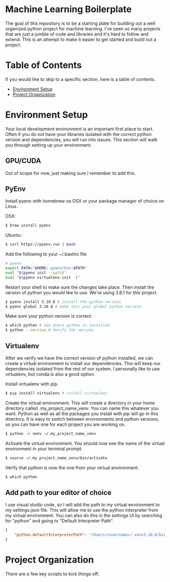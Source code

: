 # Machine Learning Boilerplate

The goal of this repository is to be a starting plate for building out a well organized python project for machine learning. I've seen so many projects that are just a jumble of code and libraries and it's hard to follow and extend. This is an attempt to make it easier to get started and build out a project.

# Table of Contents

If you would like to skip to a specific section, here is a table of contents.

* [Environment Setup](#environment-setup)
* [Project Organization](#project-organization)

# Environment Setup

Your local development environment is an important first place to start. Often if you do not have your libraries isolated with the correct python version and dependencies, you will run into issues. This section will walk you through setting up your environment.

## GPU/CUDA

Out of scope for now, just making sure I remember to add this.

## PyEnv

Install pyenv with homebrew os OSX or your package manager of choice on Linux.

OSX:

```bash
$ brew install pyenv
```

Ubuntu:

```bash
$ curl https://pyenv.run | bash
```

Add the following to your ~/.bashrc file

```bash
# pyenv
export PATH="$HOME/.pyenv/bin:$PATH"
eval "$(pyenv init --path)"
eval "$(pyenv virtualenv-init -)"
```

Restart your shell to make sure the changes take place. Then install the version of python you would like to use. We're using 3.6.1 for this project.

```bash
$ pyenv install 3.10.8 # install the python version
$ pyenv global 3.10.8 # make this your global python version
```

Make sure your python version is correct.

```bash
$ which python # See where python is installed
$ python --version # Verify the version
```

## Virtualenv

After we verify we have the correct version of python installed, we can create a virtual environment to install our dependencies. This will keep our dependencies isolated from the rest of our system. I personally like to use virtualenv, but conda is also a good option.

Install virtualenv with pip.

```bash
$ pip install virtualenv # install virtualenv
```

Create the virtual environment. This will create a directory in your home directory called .my_project_name_venv. You can name this whatever you want. Python as well as all the packages you install with pip will go in this directory. It is easy to switch between environments and python versions, so you can have one for each project you are working on.

```bash
$ python -m venv ~/.my_project_name_venv
```

Activate the virtual environment. You should now see the name of the virtual environment in your terminal prompt.

```bash
$ source ~/.my_project_name_venv/bin/activate
```

Verify that python is now the one from your virtual environment.

```bash
$ which python
```

## Add path to your editor of choice

I use visual studio code, so I will add the path to my virtual environment to my settings.json file. This will allow me to use the python interpreter from my virtual environment. You can also do this in the settings UI by searching for "python" and going to "Default Interpreter Path".

```json
{
    "python.defaultInterpreterPath": "/Users/<username>/.venv3.10.6/bin/python",
}
```

# Project Organization

There are a few key scripts to kick things off:


